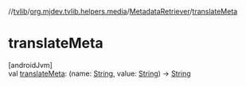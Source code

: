 //[tvlib](../../../index.md)/[org.mjdev.tvlib.helpers.media](../index.md)/[MetadataRetriever](index.md)/[translateMeta](translate-meta.md)

# translateMeta

[androidJvm]\
val [translateMeta](translate-meta.md): (name: [String](https://kotlinlang.org/api/latest/jvm/stdlib/kotlin/-string/index.html), value: [String](https://kotlinlang.org/api/latest/jvm/stdlib/kotlin/-string/index.html)) -&gt; [String](https://kotlinlang.org/api/latest/jvm/stdlib/kotlin/-string/index.html)
